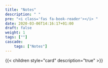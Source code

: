 ```yaml
---
title: "Notes"
description: " "
pre: "<i class='fas fa-book-reader'></i> "
date: 2020-03-06T14:16:17+01:00
draft: false
weight: 1
tags: [""]
cascade:
    tags: ["Notes"]
---
```


{{< children style="card" description="true"  >}}
